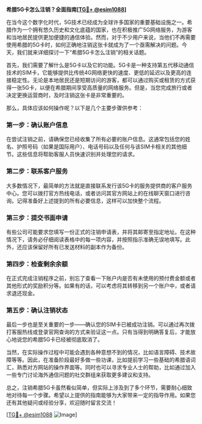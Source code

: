 **希腊5G卡怎么注销？全面指南[[TG💪+ @esim1088](https://t.me/s/esim1088)]**

在当今这个数字化时代，5G技术已经成为全球许多国家的重要基础设施之一。希腊作为一个拥有悠久历史和文化底蕴的国家，也在积极推广5G网络服务，为游客和当地居民提供更加便捷的通信体验。然而，对于不少用户来说，当他们不再需要使用希腊的5G卡时，如何正确地注销这张卡就成为了一个亟需解决的问题。今天，我们就来详细探讨一下“希腊5G卡怎么注销”的相关话题。

首先，我们需要了解什么是5G卡以及它的功能。5G卡是一种支持第五代移动通信技术的SIM卡，它能够提供比传统4G网络更快的速度、更低的延迟以及更高的连接稳定性。无论是本地居民还是短期访问的游客，都可以通过购买或租赁的方式获得一张5G卡，以便在希腊期间享受高质量的网络服务。但是，当您完成旅行或者决定更换运营商时，及时注销这张卡是非常重要的。

那么，具体应该如何操作呢？以下是几个主要步骤供参考：

### 第一步：确认账户信息
在尝试注销之前，请确保您已经收集了所有必要的账户信息。这通常包括您的姓名、护照号码（如果是国际用户）、电话号码以及任何与该SIM卡相关的其他细节。这些信息将帮助客服人员快速识别并处理您的请求。

### 第二步：联系客户服务
大多数情况下，最简单的方法就是直接联系发行该5G卡的服务提供商的客户服务中心。您可以拨打官方热线电话，或者访问其官方网站上的在线聊天窗口进行咨询。记得准备好上述提到的所有必要信息，这样可以加快整个流程。

### 第三步：提交书面申请
有些公司可能要求您填写一份正式的注销申请表，并将其邮寄至指定地址。在这种情况下，请务必仔细阅读表格中的每一项内容，并按照指示准确无误地填写。此外，还应该保留好所有已发送材料的副本作为备份。

### 第四步：检查剩余余额
在正式完成注销程序之前，别忘了查看一下账户内是否有未使用的预付费金额或者其他形式的奖励积分等。如果有的话，可以考虑将其转移到另一个账户中，或者请求退还现金。

### 第五步：确认注销状态
最后一步也是至关重要的一步——确认您的SIM卡已被成功注销。可以通过再次拨打客服热线或登录官网查询的方式来验证这一点。只有当得到明确答复后，才能放心地说您的希腊5G卡已经被彻底取消了。

当然，在实际操作过程中可能会遇到各种意想不到的情况，比如语言障碍、技术故障等等。因此，在准备阶段最好多做一些功课，比如提前学习一些基础的希腊语词汇，熟悉对方网站的操作界面等。同时也可以寻求专业人士的帮助，比如通过加入一些专门讨论海外通信问题的社交群组来获取更多建议和支持。

总之，注销希腊5G卡虽然看似简单，但实际上涉及到了多个环节，需要耐心细致地对待每一个步骤。希望以上提供的指南能够为大家带来一定的指导作用。如果您还有其他疑问或经验分享，欢迎随时留言交流！

[[TG💪+ @esim1088](https://t.me/s/esim1088) ![Image](https://i.postimg.cc/4NQfJmqS/Snipaste-2025-05-13-00-14-12.png)]